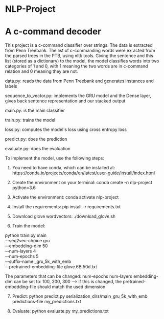 # NLP-Project
# A c-command decoder

This project is a c-command classifier over strings. The data is extracted from Penn Treebank. The list of c-commanding words were exracted from the parsed trees in the PTB, using nltk tools. Giving the sentence and this list (stored as a dictionary) to the model, the model classifies words into two categories of 1 and 0, with 1 meaning the two words are in c-command relation and 0 meaning they are not. 

data.py: reads the data from Penn Treebank and generates instances and labels

sequence_to_vector.py: implements the GRU model and the Dense layer, gives back sentence representation and our stacked output

main.py: is the main classifier

train.py: trains the model

loss.py: computes the model's loss using cross entropy loss

predict.py: does the prediction

evaluate.py: does the evaluation

To implement the model, use the following steps:

1. You need to have conda, which can be installed at:
https://conda.io/projects/conda/en/latest/user-guide/install/index.html

2. Create the environment on your terminal:
conda create -n nlp-project python=3.6

3. Activate the environment:
conda activate nlp-project

4. Install the requirements:
pip install -r requirements.txt

5. Download glove wordvectors:
./download_glove.sh

6. Train the model:

python train.py main \
                  --seq2vec-choice gru \
                  --embedding-dim 50 \
                  --num-layers 4 \
                  --num-epochs 5 \
                  --suffix-name _gru_5k_with_emb \
                  --pretrained-embedding-file glove.6B.50d.txt
                  
The parameters that can be changed: 
    num-epochs
    num-layers
    embedding-dim can be set to: 100, 200, 300 --> if this is changed, the pretrained-embedding-file should match the used dimension
    
7. Predict:
python predict.py serialization_dirs/main_gru_5k_with_emb predictions-file my_predictions.txt

8. Evaluate:
python evaluate.py my_predictions.txt
    
